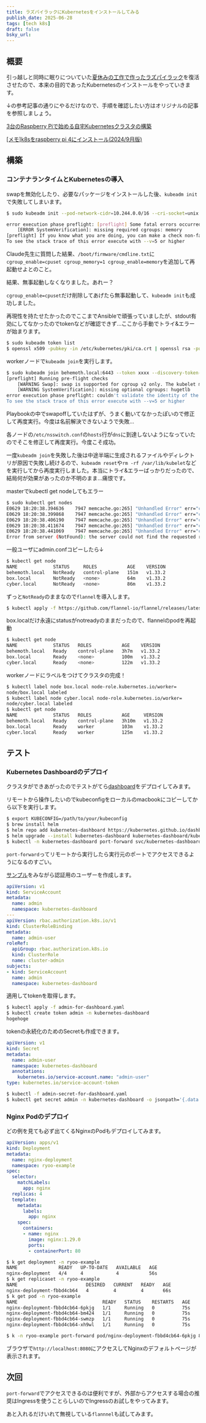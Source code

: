 ```yaml
---
title: ラズパイラックにKubernetesをインストールしてみる
publish_date: 2025-06-28
tags: [tech k8s]
draft: false
bsky_url: 
---
```


## 概要

引っ越しと同時に眠りについていた[夏休みの工作で作ったラズパイラック](/posts/2024-08-13_raspi-rack.md)を復活させたので、本来の目的であったKubernetesのインストールをやっていきます。

↓の参考記事の通りにやるだけなので、手順を確認したい方はオリジナルの記事を参照しましょう。

[3台のRaspberry Piで始める自宅Kubernetesクラスタの構築](https://qiita.com/adelie_pf/items/9321cd715771aeafe3ae)

[\[メモ\]k8sをraspberry pi 4にインストール\(2024/9月版\)](https://qiita.com/yoshiki9636/items/ee590ddf9096baa2fb71)

## 構築

### コンテナランタイムとKubernetesの導入

swapを無効化したり、必要なパッケージをインストールした後、`kubeadm init`で失敗してしまいます。

```bash
$ sudo kubeadm init --pod-network-cidr=10.244.0.0/16 --cri-socket=unix:///var/run/crio/crio.sock --apiserver-advertise-address=192.168.50.1 --control-plane-endpoint=behemoth.local

error execution phase preflight: [preflight] Some fatal errors occurred:
    [ERROR SystemVerification]: missing required cgroups: memory
[preflight] If you know what you are doing, you can make a check non-fatal with --ignore-preflight-errors=...
To see the stack trace of this error execute with --v=5 or higher
```

Claude先生に質問した結果、`/boot/firmware/cmdline.txt`に`cgroup_enable=cpuset cgroup_memory=1 cgroup_enable=memory`を追加して再起動せよとのこと。

結果、無事起動しなくなりました。あれー？

`cgroup_enable=cpuset`だけ削除してあげたら無事起動して、`kubeadm init`も成功しました。

再現性を持たせたかったのでここまでAnsibleで頑張っていましたが、stdout有効にしてなかったのでtokenなどが確認できず…ここから手動でトライ&エラーが始まります。

```bash
$ sudo kubeadm token list
$ openssl x509 -pubkey -in /etc/kubernetes/pki/ca.crt | openssl rsa -pubin -outform der 2>/dev/null | openssl dgst -sha256 -hex
```

workerノードで`kubeadm join`を実行します。

```bash
$ sudo kubeadm join behemoth.local:6443 --token xxxx --discovery-token-ca-cert-hash xxxxxxxxx
[preflight] Running pre-flight checks
    [WARNING Swap]: swap is supported for cgroup v2 only. The kubelet must be properly configured to use swap. Please refer to https://kubernetes.io/docs/concepts/architecture/nodes/#swap-memory, or disable swap on the node
    [WARNING SystemVerification]: missing optional cgroups: hugetlb
error execution phase preflight: couldn't validate the identity of the API Server: failed to request the cluster-info ConfigMap: Get "https://behemoth.local:6443/api/v1/namespaces/kube-public/configmaps/cluster-info?timeout=10s": context deadline exceeded (Client.Timeout exceeded while awaiting headers)
To see the stack trace of this error execute with --v=5 or higher
```

Playbookの中でswapoffしていたはずが、うまく動いてなかったぽいので修正して再度実行。今度は名前解決できないようで失敗…

各ノードの`/etc/nsswitch.conf`の`hosts`行が`dns`に到達しないようになっていたのでそこを修正して再度実行。今度こそ成功。

一度`kubeadm join`を失敗した後は中途半端に生成されるファイルやディレクトリが原因で失敗し続けるので、`kubeadm reset`や`rm -rf /var/lib/kubelet`などを実行してから再度実行しました。本当にトライ&エラーばっかりだったので、結局何が効果があったのか不明のまま…痛恨です。

masterでkubectl get nodeしてもエラー

```bash
$ sudo kubectl get nodes
E0629 18:20:38.394636    7947 memcache.go:265] "Unhandled Error" err="couldn't get current server API group list: the server could not find the requested resource"
E0629 18:20:38.399868    7947 memcache.go:265] "Unhandled Error" err="couldn't get current server API group list: the server could not find the requested resource"
E0629 18:20:38.406190    7947 memcache.go:265] "Unhandled Error" err="couldn't get current server API group list: the server could not find the requested resource"
E0629 18:20:38.411674    7947 memcache.go:265] "Unhandled Error" err="couldn't get current server API group list: the server could not find the requested resource"
E0629 18:20:38.441069    7947 memcache.go:265] "Unhandled Error" err="couldn't get current server API group list: the server could not find the requested resource"
Error from server (NotFound): the server could not find the requested resource
```

一般ユーザにadmin.confコピーしたら↓

```bash
$ kubectl get node
NAME             STATUS     ROLES           AGE    VERSION
behemoth.local   NotReady   control-plane   151m   v1.33.2
box.local        NotReady   <none>          64m    v1.33.2
cyber.local      NotReady   <none>          86m    v1.33.2
```

ずっと`NotReady`のままなので`flannel`を導入します。

```bash
$ kubectl apply -f https://github.com/flannel-io/flannel/releases/latest/download/kube-flannel.yml
```

box.localだけ永遠にstatusがnotreadyのままだったので、flannelのpodを再起動

```bash
$ kubectl get node
NAME             STATUS   ROLES           AGE    VERSION
behemoth.local   Ready    control-plane   3h7m   v1.33.2
box.local        Ready    <none>          100m   v1.33.2
cyber.local      Ready    <none>          122m   v1.33.2
```

workerノードにラベルをつけてクラスタの完成！

```bash
$ kubectl label node box.local node-role.kubernetes.io/worker=
node/box.local labeled
$ kubectl label node cyber.local node-role.kubernetes.io/worker=
node/cyber.local labeled
$ kubectl get node
NAME             STATUS   ROLES           AGE     VERSION
behemoth.local   Ready    control-plane   3h10m   v1.33.2
box.local        Ready    worker          103m    v1.33.2
cyber.local      Ready    worker          125m    v1.33.2
```

## テスト

### Kubernetes Dashboardのデプロイ

クラスタができあがったのでテストがてら[dashboard](https://github.com/kubernetes/dashboard)をデプロイしてみます。

リモートから操作したいのでkubeconfigをローカルのmacbookにコピーしてから以下を実行します。

```bash
$ export KUBECONFIG=/path/to/your/kubeconfig
$ brew install helm
$ helm repo add kubernetes-dashboard https://kubernetes.github.io/dashboard/
$ helm upgrade --install kubernetes-dashboard kubernetes-dashboard/kubernetes-dashboard --create-namespace --namespace kubernetes-dashboard
$ kubectl -n kubernetes-dashboard port-forward svc/kubernetes-dashboard-kong-proxy 8443:443
```

`port-forward`ってリモートから実行したら実行元のポートでアクセスできるようになるのすごい。

[サンプル](https://github.com/kubernetes/dashboard/blob/master/docs/user/access-control/creating-sample-user.md)をみながら認証用のユーザーを作成します。

```yaml
apiVersion: v1
kind: ServiceAccount
metadata:
  name: admin
  namespace: kubernetes-dashboard
---
apiVersion: rbac.authorization.k8s.io/v1
kind: ClusterRoleBinding
metadata:
  name: admin-user
roleRef:
  apiGroup: rbac.authorization.k8s.io
  kind: ClusterRole
  name: cluster-admin
subjects:
- kind: ServiceAccount
  name: admin
  namespace: kubernetes-dashboard
```

適用してtokenを取得します。

```bash
$ kubectl apply -f admin-for-dashboard.yaml
$ kubectl create token admin -n kubernetes-dashboard
hogehoge
```

tokenの永続化のためのSecretも作成できます。

```yaml
apiVersion: v1
kind: Secret
metadata:
  name: admin-user
  namespace: kubernetes-dashboard
  annotations:
    kubernetes.io/service-account.name: "admin-user"
type: kubernetes.io/service-account-token
```

```bash
$ kubectl -f admin-secret-for-dashboard.yaml
$ kubectl get secret admin -n kubernetes-dashboard -o jsonpath='{.data.token}' | base64 -d
```

### Nginx Podのデプロイ

どの例を見ても必ず出てくるNginxのPodもデプロイしてみます。

```yaml
apiVersion: apps/v1
kind: Deployment
metadata:
  name: nginx-deployment
  namespace: ryoo-example
spec:
  selector:
    matchLabels:
      app: nginx
  replicas: 4
  template:
    metadata:
      labels:
        app: nginx
    spec:
      containers:
      - name: nginx
        image: nginx:1.29.0
        ports:
        - containerPort: 80
```

```bash
$ k get deployment -n ryoo-example
NAME               READY   UP-TO-DATE   AVAILABLE   AGE
nginx-deployment   4/4     4            4           56s
$ k get replicaset -n ryoo-example
NAME                         DESIRED   CURRENT   READY   AGE
nginx-deployment-fbbd4cb64   4         4         4       66s
$ k get pod -n ryoo-example
NAME                               READY   STATUS    RESTARTS   AGE
nginx-deployment-fbbd4cb64-6pkjg   1/1     Running   0          75s
nginx-deployment-fbbd4cb64-bm424   1/1     Running   0          75s
nginx-deployment-fbbd4cb64-swmzp   1/1     Running   0          75s
nginx-deployment-fbbd4cb64-xh9wl   1/1     Running   0          75s
```

```bash
$ k -n ryoo-example port-forward pod/nginx-deployment-fbbd4cb64-6pkjg 8080:80
```

ブラウザで`http://localhost:8080`にアクセスしてNginxのデフォルトページが表示されます。

## 次回

`port-forward`でアクセスできるのは便利ですが、外部からアクセスする場合の推奨はIngressを使うことらしいのでIngressのお試しをやってみます。

あと入れるだけいれて無視している`flannnel`も試してみます。
